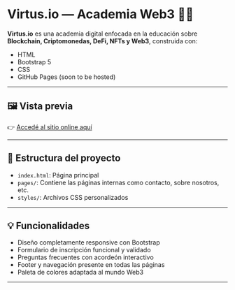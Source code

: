 # Virtus.io — Academia Web3 🧠🚀


**Virtus.io** es una academia digital enfocada en la educación sobre **Blockchain, Criptomonedas, DeFi, NFTs y Web3**, construida con:

- HTML
- Bootstrap 5 
- CSS
- GitHub Pages (soon to be hosted)

---

## 🖼️ Vista previa

👉 [Accedé al sitio online aquí](https://hsc2121.github.io/repo-coder/)
 
---

## 📁 Estructura del proyecto

- `index.html`: Página principal
- `pages/`: Contiene las páginas internas como contacto, sobre nosotros, etc.
- `styles/`: Archivos CSS personalizados


---

## 💡 Funcionalidades

- Diseño completamente responsive con Bootstrap
- Formulario de inscripción funcional y validado
- Preguntas frecuentes con acordeón interactivo
- Footer y navegación presente en todas las páginas
- Paleta de colores adaptada al mundo Web3

---
